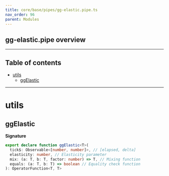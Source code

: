 ```yaml
---
title: core/base/pipes/gg-elastic.pipe.ts
nav_order: 96
parent: Modules
---
```


## gg-elastic.pipe overview

---

<h2 class="text-delta">Table of contents</h2>

- [utils](#utils)
  - [ggElastic](#ggelastic)

---

# utils

## ggElastic

**Signature**

```ts
export declare function ggElastic<T>(
  tick$: Observable<[number, number]>, // [elapsed, delta]
  elasticity: number, // Elasticity parameter
  mix: (a: T, b: T, factor: number) => T, // Mixing function
  equals: (a: T, b: T) => boolean // Equality check function
): OperatorFunction<T, T>
```
